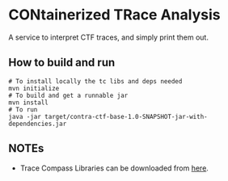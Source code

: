 # CONtainerized TRace Analysis

A service to interpret CTF traces, and simply print them out.

## How to build and run

```
# To install locally the tc libs and deps needed
mvn initialize
# To build and get a runnable jar
mvn install
# To run
java -jar target/contra-ctf-base-1.0-SNAPSHOT-jar-with-dependencies.jar
```

## NOTEs

- Trace Compass Libraries can be downloaded from [here][tc-libs].

[tc-libs]:https://download.eclipse.org/tracecompass/stable/repository/plugins/
